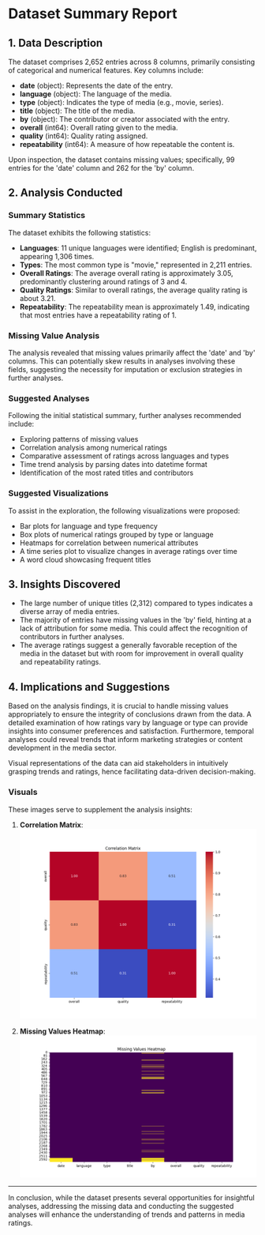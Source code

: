 # Dataset Summary Report

## 1. Data Description

The dataset comprises 2,652 entries across 8 columns, primarily consisting of categorical and numerical features. Key columns include:

- **date** (object): Represents the date of the entry.
- **language** (object): The language of the media.
- **type** (object): Indicates the type of media (e.g., movie, series).
- **title** (object): The title of the media.
- **by** (object): The contributor or creator associated with the entry.
- **overall** (int64): Overall rating given to the media.
- **quality** (int64): Quality rating assigned.
- **repeatability** (int64): A measure of how repeatable the content is.

Upon inspection, the dataset contains missing values; specifically, 99 entries for the 'date' column and 262 for the 'by' column.

## 2. Analysis Conducted

### Summary Statistics
The dataset exhibits the following statistics:

- **Languages**: 11 unique languages were identified; English is predominant, appearing 1,306 times.
- **Types**: The most common type is "movie," represented in 2,211 entries.
- **Overall Ratings**: The average overall rating is approximately 3.05, predominantly clustering around ratings of 3 and 4.
- **Quality Ratings**: Similar to overall ratings, the average quality rating is about 3.21.
- **Repeatability**: The repeatability mean is approximately 1.49, indicating that most entries have a repeatability rating of 1.

### Missing Value Analysis
The analysis revealed that missing values primarily affect the 'date' and 'by' columns. This can potentially skew results in analyses involving these fields, suggesting the necessity for imputation or exclusion strategies in further analyses.

### Suggested Analyses
Following the initial statistical summary, further analyses recommended include:
- Exploring patterns of missing values
- Correlation analysis among numerical ratings
- Comparative assessment of ratings across languages and types
- Time trend analysis by parsing dates into datetime format
- Identification of the most rated titles and contributors

### Suggested Visualizations
To assist in the exploration, the following visualizations were proposed:
- Bar plots for language and type frequency
- Box plots of numerical ratings grouped by type or language
- Heatmaps for correlation between numerical attributes
- A time series plot to visualize changes in average ratings over time
- A word cloud showcasing frequent titles

## 3. Insights Discovered

- The large number of unique titles (2,312) compared to types indicates a diverse array of media entries.
- The majority of entries have missing values in the 'by' field, hinting at a lack of attribution for some media. This could affect the recognition of contributors in further analyses.
- The average ratings suggest a generally favorable reception of the media in the dataset but with room for improvement in overall quality and repeatability ratings.

## 4. Implications and Suggestions

Based on the analysis findings, it is crucial to handle missing values appropriately to ensure the integrity of conclusions drawn from the data. A detailed examination of how ratings vary by language or type can provide insights into consumer preferences and satisfaction. Furthermore, temporal analyses could reveal trends that inform marketing strategies or content development in the media sector.

Visual representations of the data can aid stakeholders in intuitively grasping trends and ratings, hence facilitating data-driven decision-making.

### Visuals
These images serve to supplement the analysis insights:

1. **Correlation Matrix**:
   ![Correlation Matrix](media/correlation_matrix.png)

2. **Missing Values Heatmap**:
   ![Missing Values Heatmap](media/missing_values.png)

---

In conclusion, while the dataset presents several opportunities for insightful analyses, addressing the missing data and conducting the suggested analyses will enhance the understanding of trends and patterns in media ratings.